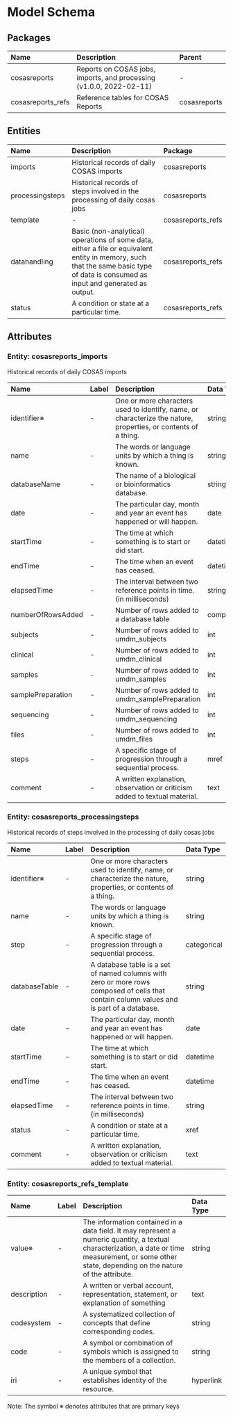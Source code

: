 # Model Schema

## Packages

| Name | Description | Parent |
|:---- |:-----------|:------|
| cosasreports | Reports on COSAS jobs, imports, and processing (v1.0.0, 2022-02-11) | - |
| cosasreports_refs | Reference tables for COSAS Reports | cosasreports |

## Entities

| Name | Description | Package |
|:---- |:-----------|:-------|
| imports | Historical records of daily COSAS imports | cosasreports |
| processingsteps | Historical records of steps involved in the processing of daily cosas jobs | cosasreports |
| template | - | cosasreports_refs |
| datahandling | Basic (non-analytical) operations of some data, either a file or equivalent entity in memory, such that the same basic type of data is consumed as input and generated as output. | cosasreports_refs |
| status | A condition or state at a particular time. | cosasreports_refs |

## Attributes

### Entity: cosasreports_imports

Historical records of daily COSAS imports

| Name | Label | Description | Data Type |
|:---- |:-----|:-----------|:---------|
| identifier&#8251; | - | One or more characters used to identify, name, or characterize the nature, properties, or contents of a thing. | string |
| name | - | The words or language units by which a thing is known. | string |
| databaseName | - | The name of a biological or bioinformatics database. | string |
| date | - | The particular day, month and year an event has happened or will happen. | date |
| startTime | - | The time at which something is to start or did start. | datetime |
| endTime | - | The time when an event has ceased. | datetime |
| elapsedTime | - | The interval between two reference points in time. (in milliseconds) | string |
| numberOfRowsAdded | - | Number of rows added to a database table | compound |
| subjects | - | Number of rows added to umdm_subjects | int |
| clinical | - | Number of rows added to umdm_clinical | int |
| samples | - | Number of rows added to umdm_samples | int |
| samplePreparation | - | Number of rows added to umdm_samplePreparation | int |
| sequencing | - | Number of rows added to umdm_sequencing | int |
| files | - | Number of rows added to umdm_files | int |
| steps | - | A specific stage of progression through a sequential process. | mref |
| comment | - | A written explanation, observation or criticism added to textual material. | text |

### Entity: cosasreports_processingsteps

Historical records of steps involved in the processing of daily cosas jobs

| Name | Label | Description | Data Type |
|:---- |:-----|:-----------|:---------|
| identifier&#8251; | - | One or more characters used to identify, name, or characterize the nature, properties, or contents of a thing. | string |
| name | - | The words or language units by which a thing is known. | string |
| step | - | A specific stage of progression through a sequential process. | categorical |
| databaseTable | - | A database table is a set of named columns with zero or more rows composed of cells that contain column values and is part of a database. | string |
| date | - | The particular day, month and year an event has happened or will happen. | date |
| startTime | - | The time at which something is to start or did start. | datetime |
| endTime | - | The time when an event has ceased. | datetime |
| elapsedTime | - | The interval between two reference points in time. (in milliseconds) | string |
| status | - | A condition or state at a particular time. | xref |
| comment | - | A written explanation, observation or criticism added to textual material. | text |

### Entity: cosasreports_refs_template

| Name | Label | Description | Data Type |
|:---- |:-----|:-----------|:---------|
| value&#8251; | - | The information contained in a data field. It may represent a numeric quantity, a textual characterization, a date or time measurement, or some other state, depending on the nature of the attribute. | string |
| description | - | A written or verbal account, representation, statement, or explanation of something | text |
| codesystem | - | A systematized collection of concepts that define corresponding codes. | string |
| code | - | A symbol or combination of symbols which is assigned to the members of a collection. | string |
| iri | - | A unique symbol that establishes identity of the resource. | hyperlink |

Note: The symbol &#8251; denotes attributes that are primary keys

